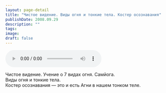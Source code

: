 ```yaml
---
layout: page-detail
title: "Чистое видение. Виды огня и тонкие тела. Костер осознавания"
publishDate: 2008.09.29
description: ""
tags:
image:
draft: false
---
```


<audio title="2008.09.29 - Чистое видение. Виды огня и тонкие тела. Костер осознавания.mp3" src="https://filer-api.advayta.org/v1.0/public/files/73937" controls=""></audio>

 Чистое видение. Учение о 7 видах огня. Самйога.   
 Виды огня и тонкие тела.  
 Костер осознавания — это и есть Агни в нашем тонком теле.  

  
